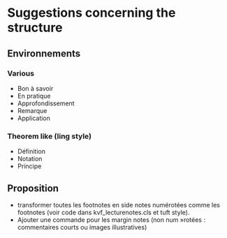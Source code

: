 # Suggestions concerning the structure
## Environnements
### Various
- Bon à savoir
- En pratique
- Approfondissement
- Remarque 
- Application

### Theorem like (ling style)
- Définition 
- Notation
- Principe


## Proposition
 
- transformer toutes les footnotes en side notes numérotées comme les footnotes (voir code dans kvf_lecturenotes.cls et tuft style).
- Ajouter une commande pour les margin notes (non num »rotées : commentaires courts ou images illustratives)
